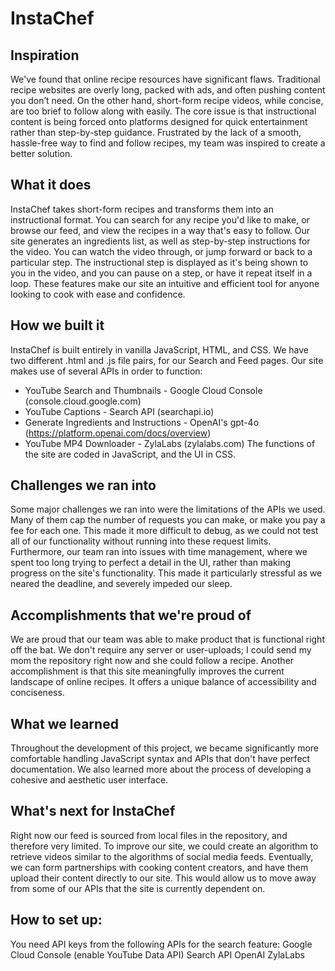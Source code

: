 # InstaChef

## Inspiration
We've found that online recipe resources have significant flaws. Traditional recipe websites are overly long, packed with ads, and often pushing content you don’t need. On the other hand, short-form recipe videos, while concise, are too brief to follow along with easily. The core issue is that instructional content is being forced onto platforms designed for quick entertainment rather than step-by-step guidance. Frustrated by the lack of a smooth, hassle-free way to find and follow recipes, my team was inspired to create a better solution.

## What it does
InstaChef takes short-form recipes and transforms them into an instructional format. You can search for any recipe you'd like to make, or browse our feed, and view the recipes in a way that's easy to follow. Our site generates an ingredients list, as well as step-by-step instructions for the video. You can watch the video through, or jump forward or back to a particular step. The instructional step is displayed as it's being shown to you in the video, and you can pause on a step, or have it repeat itself in a loop. These features make our site an intuitive and efficient tool for anyone looking to cook with ease and confidence.

## How we built it
InstaChef is built entirely in vanilla JavaScript, HTML, and CSS. We have two different .html and .js file pairs, for our Search and Feed pages. Our site makes use of several APIs in order to function:
- YouTube Search and Thumbnails - Google Cloud Console (console.cloud.google.com)
- YouTube Captions - Search API (searchapi.io)
- Generate Ingredients and Instructions - OpenAI's gpt-4o (https://platform.openai.com/docs/overview)
- YouTube MP4 Downloader - ZylaLabs (zylalabs.com) 
The functions of the site are coded in JavaScript, and the UI in CSS.

## Challenges we ran into
Some major challenges we ran into were the limitations of the APIs we used. Many of them cap the number of requests you can make, or make you pay a fee for each one. This made it more difficult to debug, as we could not test all of our functionality without running into these request limits. Furthermore, our team ran into issues with time management, where we spent too long trying to perfect a detail in the UI, rather than making progress on the site's functionality. This made it particularly stressful as we neared the deadline, and severely impeded our sleep.

## Accomplishments that we're proud of
We are proud that our team was able to make product that is functional right off the bat. We don't require any server or user-uploads; I could send my mom the repository right now and she could follow a recipe. Another accomplishment is that this site meaningfully improves the current landscape of online recipes. It offers a unique balance of accessibility and conciseness.

## What we learned
Throughout the development of this project, we became significantly more comfortable handling JavaScript syntax and APIs that don't have perfect documentation. We also learned more about the process of developing a cohesive and aesthetic user interface.

## What's next for InstaChef
Right now our feed is sourced from local files in the repository, and therefore very limited. To improve our site, we could create an algorithm to retrieve videos similar to the algorithms of social media feeds. Eventually, we can form partnerships with cooking content creators, and have them upload their content directly to our site. This would allow us to move away from some of our APIs that the site is currently dependent on.

## How to set up:
You need API keys from the following APIs for the search feature:
  Google Cloud Console (enable YouTube Data API)
  Search API
  OpenAI
  ZylaLabs
